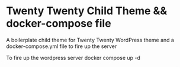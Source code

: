 # Twenty Twenty Child Theme && docker-compose file
A boilerplate child theme for Twenty Twenty WordPress theme and a docker-compose.yml file to fire up the server

To fire up the wordpress server
docker compose up -d